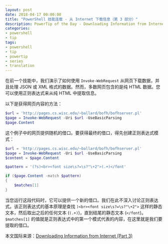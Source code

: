 ```yaml
---
layout: post
date: 2018-04-17 00:00:00
title: "PowerShell 技能连载 - 从 Internet 下载信息（第 3 部分）"
description: PowerTip of the Day - Downloading Information from Internet (Part 3)
categories:
- powershell
- tip
tags:
- powershell
- tip
- powertip
- series
- translation
---
```

在前一个技能中，我们演示了如何使用 `Invoke-WebRequest` 从网页下载数据，并且处理 JSON 或 XML 格式的数据。然而，多数网页包含的是纯 HTML 数据。您可以使用正则表达式来从纯 HTML 中提取信息。

以下是获得网页内容的方法：

```powershell
$url = 'http://pages.cs.wisc.edu/~ballard/bofh/bofhserver.pl'
$page = Invoke-WebRequest -Uri $url -UseBasicParsing
$page.Content
```

这个例子中的网页提供随机的借口。要获得最终的借口，得先创建正则表达式模式：

```powershell
$url = 'http://pages.cs.wisc.edu/~ballard/bofh/bofhserver.pl'
$page = Invoke-WebRequest -Uri $url -UseBasicParsing
$content = $page.Content

$pattern = '(?s)<br><font size\s?=\s?"\+2">(.+)</font'

if ($page.Content -match $pattern)
{
    $matches[1]
}
```

当您运行这段代码时，它可以提供一个新的借口。我们在此不深入讨论正则表达式。该正则表达式的基本原理是查找 `)<br><font size\s?=\s?"\+2">` 这样的静态文本，然后取出之后的任何文本 (`(.+)`)，直到结尾的静态文本 (`</font`)。`$matches[1]` 的值就是正则表达式中的第一个模式代表的内容，在这里就是我们要提取的借口。

<!--more-->
本文国际来源：[Downloading Information from Internet (Part 3)](http://community.idera.com/powershell/powertips/b/tips/posts/downloading-information-from-internet-part-3)
